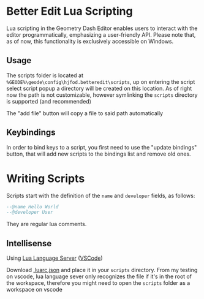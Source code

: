 # Better Edit Lua Scripting

Lua scripting in the Geometry Dash Editor enables users to interact with the editor programmatically, emphasizing a user-friendly API. Please note that, as of now, this functionality is exclusively accessible on Windows.

## Usage

The scripts folder is located at `%GEODE%\geode\config\hjfod.betteredit\scripts`, up on entering the script select script popup a directory will be created on this location. As of right now the path is not customizable, however symlinking the `scripts` directory is supported (and recommended)

The "add file" button will copy a file to said path automatically

## Keybindings

In order to bind keys to a script, you first need to use the "update bindings" button, that will add new scripts to the bindings list and remove old ones.

# Writing Scripts

Scripts start with the definition of the `name` and `developer` fields, as follows:
```lua
--@name Hello World
--@developer User
```
They are regular lua comments.

## Intellisense
Using [Lua Language Server](https://luals.github.io/) ([VSCode](https://marketplace.visualstudio.com/items?itemName=sumneko.lua))

Download [.luarc.json](https://github.com/iAndyHD3/BetterEdit/blob/lua/.luarc.json) and place it in your `scripts` directory. From my testing on vscode, lua language sever only recognizes the file if it's in the root of the workspace, therefore you might need to open the `scripts` folder as a workspace on vscode